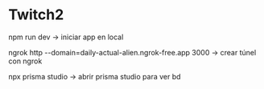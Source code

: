 # Twitch2

npm run dev -> iniciar app en local

ngrok http --domain=daily-actual-alien.ngrok-free.app 3000 -> crear túnel con ngrok

npx prisma studio -> abrir prisma studio para ver bd
